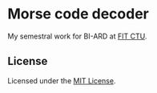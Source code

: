 # Morse code decoder

My semestral work for BI-ARD at [FIT CTU](https://fit.cvut.cz/en).

## License

Licensed under the [MIT License](LICENSE).
